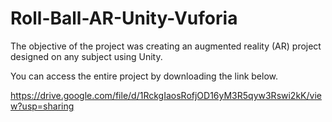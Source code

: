 # Roll-Ball-AR-Unity-Vuforia

The objective of the project was creating an augmented reality (AR) project designed on any subject using Unity.

You can access the entire project by downloading the link below. 

https://drive.google.com/file/d/1RckgIaosRofjOD16yM3R5qyw3Rswi2kK/view?usp=sharing
